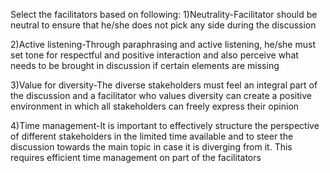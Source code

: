 Select the facilitators based on following:
1)Neutrality-Facilitator should be neutral to ensure that he/she does not pick any side during the discussion 

2)Active listening-Through paraphrasing and active listening, he/she must set tone for respectful and positive interaction and also perceive what needs to be brought in discussion if certain elements are missing

3)Value for diversity-The diverse stakeholders must feel an integral part of the discussion and a facilitator who values diversity can create a positive environment in which all stakeholders can freely express their opinion

4)Time management-It is important to effectively structure the perspective of different stakeholders in the limited time available and to steer the discussion towards the main topic in case it is diverging from it. This requires efficient time management on part of the facilitators
